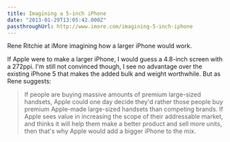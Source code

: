 ```yaml
---
title: Imagining a 5-inch iPhone
date: "2013-01-29T13:05:42.000Z"
passthroughUrl: http://www.imore.com/imagining-5-inch-iphone
---
```


Rene Ritchie at iMore imagining how a larger iPhone would work.

If Apple were to make a larger iPhone, I would guess a 4.8-inch screen with a 272ppi. I'm still not convinced though, I see no advantage over the existing iPhone 5 that makes the added bulk and weight worthwhile. But as Rene suggests:

> If people are buying massive amounts of premium large-sized handsets, Apple could one day decide they'd rather those people buy premium Apple-made large-sized handsets than competing brands. If Apple sees value in increasing the scope of their addressable market, and thinks it will help them make a better product and sell more units, then that's why Apple would add a bigger iPhone to the mix.